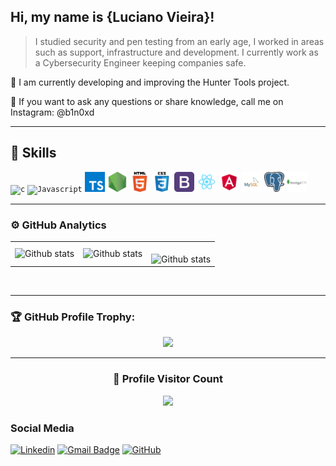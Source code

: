 ##  Hi, my name is <strong>{Luciano Vieira}!</strong>

> I studied security and pen testing from an early age, I worked in areas such as support, infrastructure and development. I currently work as a Cybersecurity Engineer keeping companies safe.

🔭 I am currently developing and improving the Hunter Tools project.

💬 If you want to ask any questions or share knowledge, call me on Instagram: @b1n0xd

---

## 🚀 Skills

<code><img height="32" src="https://cdn.iconscout.com/icon/free/png-512/c-programming-569564.png" alt="c"/></code>
<code><img height="32" src="https://img.shields.io/badge/tmux-1BB91F?style=for-the-badge&logo=tmux&logoColor=white" alt="Javascript"/></code>
<code><img height="32" src="https://raw.githubusercontent.com/github/explore/80688e429a7d4ef2fca1e82350fe8e3517d3494d/topics/typescript/typescript.png" alt="Typescript"/></code>
<code><img height="32" src="https://raw.githubusercontent.com/github/explore/80688e429a7d4ef2fca1e82350fe8e3517d3494d/topics/nodejs/nodejs.png" alt="Nodejs"/></code>
<code><img height="32" src="https://raw.githubusercontent.com/github/explore/80688e429a7d4ef2fca1e82350fe8e3517d3494d/topics/html/html.png" alt="HTML5"/></code>
<code><img height="32" src="https://raw.githubusercontent.com/github/explore/80688e429a7d4ef2fca1e82350fe8e3517d3494d/topics/css/css.png" alt="CSS"/></code>
<code><img height="32" src="https://raw.githubusercontent.com/github/explore/80688e429a7d4ef2fca1e82350fe8e3517d3494d/topics/bootstrap/bootstrap.png" alt="Bootstrap"/></code>
<code><img height="32" src="https://raw.githubusercontent.com/github/explore/80688e429a7d4ef2fca1e82350fe8e3517d3494d/topics/react/react.png" alt="React"/></code>
<code><img height="32" src="https://raw.githubusercontent.com/github/explore/80688e429a7d4ef2fca1e82350fe8e3517d3494d/topics/angular/angular.png" alt="Angular"/></code>
<code><img height="32" src="https://raw.githubusercontent.com/github/explore/80688e429a7d4ef2fca1e82350fe8e3517d3494d/topics/mysql/mysql.png" alt="MySQL"/></code>
<code><img height="32" src="https://raw.githubusercontent.com/github/explore/80688e429a7d4ef2fca1e82350fe8e3517d3494d/topics/postgresql/postgresql.png" alt="PostegreSQL"/></code>
<code><img height="32" src="https://raw.githubusercontent.com/github/explore/80688e429a7d4ef2fca1e82350fe8e3517d3494d/topics/mongodb/mongodb.png" alt="MongoDB"/></code>

---

### ⚙️ GitHub Analytics

<table>
  <tr>
    <td>
       <img align="left" src="https://github-readme-stats.vercel.app/api?username=b1n0xd&theme=dark&hide_border=false&include_all_commits=true&count_private=true" alt="Github stats" />
      </td>
    <td>
<img align="left" src="https://github-readme-stats.vercel.app/api/top-langs/?username=b1n0xd&theme=dark&hide_border=false&include_all_commits=true&count_private=true&layout=compact" alt="Github stats" />
  </td>
    <td>
<br/>
<img align="left" src="https://github-readme-streak-stats.herokuapp.com/?user=b1n0xd&theme=dark&hide_border=false" alt="Github stats" />
 </td>
  </tr>
</table><br/>

---

### 🏆 GitHub Profile Trophy:
<p align="center">
<a href="https://github.com/ryo-ma/github-profile-trophy">
  <img width=800 src="https://github-profile-trophy.vercel.app/?username=b1n0xd&column=8&theme=darkhub&no-frame=true&no-bg=true"/>
</a>
</p>

---
  
<div align=center>
  <h3><b>📍 Profile Visitor Count</b></h3>
</div>
    
<p align="center" >   
  <img src="https://profile-counter.glitch.me/b1n0xd/count.svg" />  
</p>

<h3>Social Media</h3>

[![Linkedin](https://img.shields.io/badge/-lucianovieirapro-blue?style=flat-square&logo=Linkedin&logoColor=white&link=https://www.linkedin.com/in/lucianovieirapro/)](https://www.linkedin.com/in/lucianovieirapro/)
[![Gmail Badge](https://img.shields.io/badge/-lucianovieiradev@gmail.com-006bed?style=flat-square&logo=Gmail&logoColor=white&link=mailto:lucianovieiradev@gmail.co)](mailto:lucianovieiradev@gmail.com)
[![GitHub](https://img.shields.io/github/followers/iuricode?label=follow&style=social)](https://github.com/b1n0xd)
